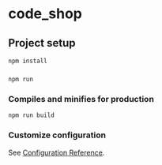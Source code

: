 # code_shop

## Project setup
```
npm install
```

### 
```
npm run 
```

### Compiles and minifies for production
```
npm run build
```

### Customize configuration
See [Configuration Reference](https://cli.vuejs.org/config/).
